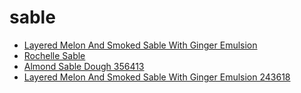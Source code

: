 # sable

 * [Layered Melon And Smoked Sable With Ginger Emulsion](../../index/l/layered-melon-and-smoked-sable-with-ginger-emulsion-243618.json)
 * [Rochelle Sable](../../index/r/rochelle-sable.json)
 * [Almond Sable Dough 356413](../../index/a/almond-sable-dough-356413.json)
 * [Layered Melon And Smoked Sable With Ginger Emulsion 243618](../../index/l/layered-melon-and-smoked-sable-with-ginger-emulsion-243618.json)
